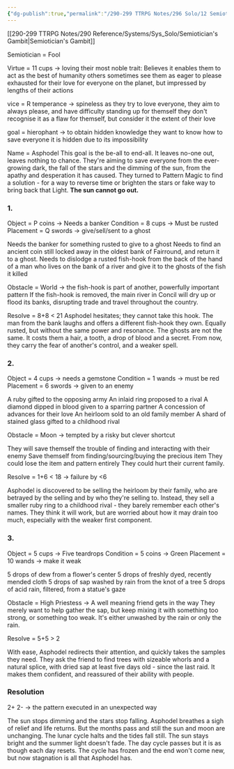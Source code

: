 ```yaml
---
{"dg-publish":true,"permalink":"/290-299 TTRPG Notes/296 Solo/12 Semiotician's Gambit/SG Journal/"}
---
```


[[290-299 TTRPG Notes/290 Reference/Systems/Sys_Solo/Semiotician's Gambit\|Semiotician's Gambit]]

Semiotician = Fool

Virtue = 11 cups -> loving
	their most noble trait:
	Believes it enables them to act as the best of humanity
	others sometimes see them as eager to please
	exhausted for their love for everyone on the planet, but impressed by lengths of their actions

vice = R temperance -> spineless
	as they try to love everyone, they aim to always please, and have difficulty standing up for themself
	they don't recognise it as a flaw for themself, but consider it the extent of their love

goal = hierophant -> to obtain hidden knowledge
	they want to know how to save everyone
	it is hidden due to its impossibility

Name = Asphodel
	This goal is the be-all to end-all. It leaves no-one out, leaves nothing to chance.
	They're aiming to save everyone from the ever-growing dark, the fall of the stars and the dimming of the sun, from the apathy and desperation it has caused.
	They turned to Pattern Magic to find a solution - for a way to reverse time or brighten the stars or fake  way to bring back that Light.
	**The sun cannot go out.**

### 1.

Object = P coins -> Needs a banker
Condition = 8 cups -> Must be rusted
Placement = Q swords -> give/sell/sent to a ghost

Needs the banker for something rusted to give to a ghost
Needs to find an ancient coin still locked away in the oldest bank of Fairround, and return it to a ghost.
Needs to dislodge a rusted fish-hook from the back of the hand of a man who lives on the bank of a river and give it to the ghosts of the fish it killed

Obstacle = World -> the fish-hook is part of another, powerfully important pattern
If the fish-hook is removed, the main river in Concil will dry up or flood its banks, disrupting trade and travel throughout the country.

Resolve = 8+8 < 21
Asphodel hesitates; they cannot take this hook. The man from the bank laughs and offers a different fish-hook they own.
Equally rusted, but without the same power and resonance. The ghosts are not the same.
It costs them a hair, a tooth, a drop of blood and a secret. 
From now, they carry the fear of another's control, and a weaker spell.

### 2.

Object = 4 cups -> needs a gemstone
Condition = 1 wands -> must be red
Placement = 6 swords -> given to an enemy

A ruby gifted to the opposing army
An inlaid ring proposed to a rival
A diamond dipped in blood given to a sparring partner
A concession of advances for their love
An heirloom sold to an old family member
A shard of stained glass gifted to a childhood rival

Obstacle = Moon -> tempted by a risky but clever shortcut

They will save themself the trouble of finding and interacting with their enemy
Save themself from finding/sourcing/buying the precious item
They could lose the item and pattern entirely
They could hurt their current family.

Resolve = 1+6 < 18 -> failure by <6

Asphodel is discovered to be selling the heirloom by their family, who are betrayed by the selling and by who they're selling to.
Instead, they sell a smaller ruby ring to a childhood rival - they barely remember each other's names.
They think it will work, but are worried about how it may drain too much, especially with the weaker first component.

### 3.

Object = 5 cups -> Five teardrops
Condition = 5 coins -> Green
Placement = 10 wands -> make it weak

5 drops of dew from a flower's center
5 drops of freshly dyed, recently mended cloth
5 drops of sap washed by rain from the knot of a tree
5 drops of acid rain, filtered, from a statue's gaze

Obstacle = High Priestess -> A well meaning friend gets in the way
They merely want to help gather the sap, but keep mixing it with something too strong, or something too weak. It's either unwashed by the rain or only the rain.

Resolve = 5+5 > 2

With ease, Asphodel redirects their attention, and quickly takes the samples they need. They ask the friend to find trees with sizeable whorls and a natural splice, with dried sap at least five days old - since the last raid. It makes them confident, and reassured of their ability with people.

### Resolution

2+ 2- -> the pattern executed in an unexpected way

The sun stops dimming and the stars stop falling.
Asphodel breathes a sigh of relief and life returns.
But the months pass and still the sun and moon are unchanging. The lunar cycle halts and the tides fall still. The sun stays bright and the summer light doesn't fade. The day cycle passes but it is as though each day resets.
The cycle has frozen and the end won't come new, but now stagnation is all that Asphodel has.